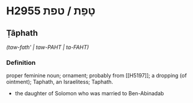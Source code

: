 # H2955 טָפַת / טפת

## Ṭâphath

_(taw-fath' | taw-PAHT | ta-FAHT)_

### Definition

proper feminine noun; ornament; probably from [[H5197]]; a dropping (of ointment); Taphath, an Israelitess; Taphath.

- the daughter of Solomon who was married to Ben-Abinadab
